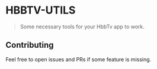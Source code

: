 # HBBTV-UTILS

> Some necessary tools for your HbbTv app to work.

## Contributing

Feel free to open issues and PRs if some feature is missing.
